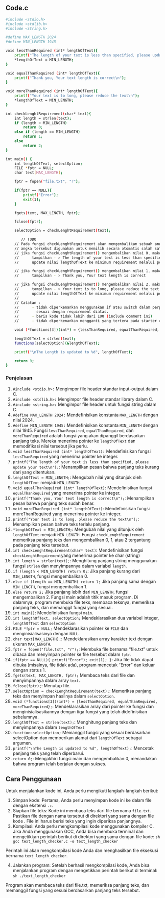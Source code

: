 ##  Code.c
```sh
#include <stdio.h>
#include <stdlib.h>
#include <string.h>

#define MAX_LENGTH 2024
#define MIN_LENGTH 1945

void lessThanRequired (int* lengthOfText){
    printf("The length of your text is less than specified, please update your text\n");
    *lengthOfText = MIN_LENGTH;
}

void equalThanRequired (int* lengthOfText){
    printf("Thank you, Your text length is correct\n");
}

void moreThanRequired (int* lengthOfText){
    printf("Your text is to long, please reduce the text\n");
    *lengthOfText = MIN_LENGTH;
}

int checkLenghtRequirement(char* text){
    int length = strlen(text);
    if (length < MIN_LENGTH)
        return 0;
    else if (length == MIN_LENGTH)
        return 1;
    else
        return 2;
}

int main() {
    int lengthOfText, selectOption;
    FILE *fptr = NULL;
    char text[MAX_LENGTH];

    fptr = fopen("file.txt", "r");

    if(fptr == NULL){
        printf("Error");
        exit(1);
    }

    fgets(text, MAX_LENGTH, fptr);

    fclose(fptr);

    selectOption = checkLenghtRequirement(text);

       // TODO
    // Pada fungsi checkLenghtRequirement akan mengembalikan sebuah angka
    // angka tersebut digunakan untuk memilih secara otomatis salah satu fungsi yang harus diisi
    // jika fungsi checkLenghtRequirement() mengembalikan nilai 0, maka
    //      tampilkan - > The length of your text is less than specified, please update your text
    //      update nilai lengthOfText ke minimum requirement melalui pointer menggunakan operasi aritmatika

    // jika fungsi checkLenghtRequirement() mengembalikan nilai 1, maka
    //      tampilkan - > Thank you, Your text length is correct

    // jika fungsi checkLenghtRequirement() mengembalikan nilai 2, maka
    //      tampilkan - > Your text is to long, please reduce the text
    //      update nilai lengthOfText ke minimum requirement melalui pointer menggunakan operasi aritmatika
    //
    // Catatan :
    //      - tidak diperkenankan menggunakan if atau switch dalam perpindahan fungsi
    //        sesuai dengan requirement diatas.
    //      - baris kode tidak lebih dari 100 (include comment ini)
    //      - tidak diperkenankan mengganti yang tertera pada starter code dalam alasan apapun

    void (*functions[3])(int*) = {lessThanRequired, equalThanRequired, moreThanRequired};

    lengthOfText = strlen(text);
    functions[selectOption](&lengthOfText);

    printf("\nThe Length is updated to %d", lengthOfText);

    return 0;
}
```

### Penjelasan

1. `#include <stdio.h>:` Mengimpor file header standar input-output dalam C.
2. `#include <stdlib.h>:` Mengimpor file header standar library dalam C.
3. `#include <string.h>:` Mengimpor file header untuk fungsi string dalam C.
4. `#define MAX_LENGTH 2024:` Mendefinisikan konstanta `MAX_LENGTH` dengan nilai 2024.
5. `#define MIN_LENGTH 1945:` Mendefinisikan konstanta `MIN_LENGTH` dengan nilai 1945.
Fungsi `lessThanRequired`, `equalThanRequired`, dan `moreThanRequired` adalah fungsi yang akan dipanggil berdasarkan panjang teks. Mereka menerima pointer ke `lengthOfText` dan memodifikasi nilai tersebut jika perlu.
6. `void lessThanRequired (int* lengthOfText):` Mendefinisikan fungsi `lessThanRequired` yang menerima pointer ke integer.
7. `printf("The length of your text is less than specified, please update your text\n");`: Menampilkan pesan bahwa panjang teks kurang dari yang ditentukan.
8. `lengthOfText = MIN_LENGTH;`: Mengubah nilai yang ditunjuk oleh `lengthOfText` menjadi `MIN_LENGTH`.
9. `void equalThanRequired (int* lengthOfText)`: Mendefinisikan fungsi `equalThanRequired` yang menerima pointer ke integer.
10. `printf("Thank you, Your text length is correct\n");`: Menampilkan pesan bahwa panjang teks sudah benar.
11. `void moreThanRequired (int* lengthOfText)`: Mendefinisikan fungsi moreThanRequired yang menerima pointer ke integer.
12. `printf("Your text is to long, please reduce the text\n");`: Menampilkan pesan bahwa teks terlalu panjang.
13. `*lengthOfText = MIN_LENGTH;`: Mengubah nilai yang ditunjuk oleh `lengthOfText` menjadi `MIN_LENGTH`.
Fungsi `checkLenghtRequirement` memeriksa panjang teks dan mengembalikan 0, 1, atau 2 tergantung pada panjang teks tersebut.
14. `int checkLenghtRequirement(char* text)`: Mendefinisikan fungsi `checkLenghtRequirement`yang menerima pointer ke char (string)
15. `int length = strlen(text);`: Menghitung panjang string menggunakan fungsi `strlen` dan menyimpannya dalam variabel `length`.
16. `if (length < MIN_LENGTH) return 0;`: Jika panjang kurang dari `MIN_LENGTH`, fungsi mengembalikan 0.
17. `else if (length == MIN_LENGTH) return 1;` Jika panjang sama dengan `MIN_LENGTH`, fungsi mengembalikan 1.
18. `else return 2;` Jika panjang lebih dari `MIN_LENGTH`, fungsi mengembalikan 2.
Fungsi main adalah titik masuk program. Di dalamnya, program membuka file teks, membaca teksnya, memeriksa panjang teks, dan memanggil fungsi yang sesuai.
19. `int main()`: Mendefinisikan fungsi `main`.
20. `int lengthOfText, selectOption;` Mendeklarasikan dua variabel integer, `lengthOfText` dan `selectOption`
21. `FILE *fptr = NULL;` Mendeklarasikan pointer ke `FILE` dan menginisialisasinya dengan `NULL`.
22. `char text[MAX_LENGTH];`: Mendeklarasikan array karakter text dengan ukuran `MAX_LENGTH`.
23. `fptr = fopen("file.txt", "r");`: Membuka file bernama “file.txt” untuk dibaca dan menyimpan pointer ke file tersebut dalam `fptr`.
24. `if(fptr == NULL){ printf("Error"); exit(1); }`: Jika file tidak dapat dibuka (misalnya, file tidak ada), program mencetak “Error” dan keluar dengan status 1.
25. `fgets(text, MAX_LENGTH, fptr);` Membaca teks dari file dan menyimpannya dalam array `text`.
26. `fclose(fptr);`: Menutup file.
27. `selectOption = checkLenghtRequirement(text);`: Memeriksa panjang teks dan menyimpan hasilnya dalam `selectOption`.
28. `void (*functions[3])(int*) = {lessThanRequired, equalThanRequired, moreThanRequired};`: Mendeklarasikan array dari pointer ke fungsi dan menginisialisasikannya dengan tiga fungsi yang telah didefinisikan sebelumnya.
29. `lengthOfText = strlen(text);`: Menghitung panjang teks dan menyimpannya dalam `lengthOfText`
30. `functionsselectOption;` Memanggil fungsi yang sesuai berdasarkan selectOption dan memberikan alamat dari `lengthOfText` sebagai argumen.
31. `printf("\nThe Length is updated to %d", lengthOfText);`: Mencetak panjang teks yang telah diperbarui.
32. `return 0;`: Mengakhiri fungsi main dan mengembalikan 0, menandakan bahwa program telah berjalan dengan sukses.


## Cara Penggunaan

Untuk menjalankan kode ini, Anda perlu mengikuti langkah-langkah berikut:

1. Simpan kode: Pertama, Anda perlu menyimpan kode ini ke dalam file dengan ekstensi `.c`. 
2. Siapkan file teks: Kode ini membaca teks dari file bernama `file.txt`. Pastikan file dengan nama tersebut di direktori yang sama dengan file kode . File ini harus berisi teks yang ingin diperiksa panjangnya.
3. Kompilasi: Anda perlu mengkompilasi kode menggunakan kompiler C. Jika Anda menggunakan GCC, Anda bisa membuka terminal dan mengetikkan perintah berikut di direktori yang sama dengan file kode:
```sh gcc text_length_checker.c -o text_length_checker ```

Perintah ini akan mengkompilasi kode Anda dan menghasilkan file eksekusi bernama `text_length_checker`.

4. Jalankan program: Setelah berhasil mengkompilasi kode, Anda bisa menjalankan program dengan mengetikkan perintah berikut di terminal:
```sh ./text_length_checker```

Program akan membaca teks dari file.txt, memeriksa panjang teks, dan memanggil fungsi yang sesuai berdasarkan panjang teks tersebut.

